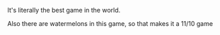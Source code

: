 It's literally the best game in the world.

Also there are watermelons in this game, so that makes it a 11/10 game
